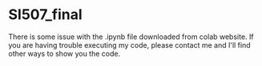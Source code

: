 # SI507_final
There is some issue with the .ipynb file downloaded from colab website. If you are having trouble executing my code, please contact me and I'll find other ways to show you the code.
